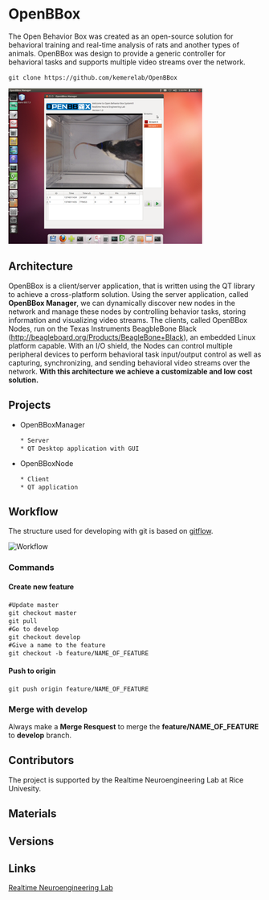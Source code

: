 # OpenBBox

The Open Behavior Box was created as an open-source solution for behavioral training and real-time analysis of rats and another types of animals. OpenBBox was design to provide a generic controller for behavioral tasks and supports multiple video streams over the network. 

    git clone https://github.com/kemerelab/OpenBBox

![Open BBox Screenshot](/resources/OpenBBox_screenshot.png "Open BBox Screenshot")

## Architecture

OpenBBox is a client/server application, that is written using the QT library to achieve a cross-platform solution. Using the server application, called **OpenBBox Manager**, we can dynamically discover new nodes in the network and manage these nodes by controlling behavior tasks, storing information and visualizing video streams. The clients, called OpenBBox Nodes, run on the Texas Instruments BeagbleBone Black (http://beagleboard.org/Products/BeagleBone+Black), an embedded Linux platform capable. With an I/O shield, the Nodes can control multiple peripheral devices to perform behavioral task input/output control as well as capturing, synchronizing, and sending behavioral video streams over the network. **With this architecture we achieve a customizable and low cost solution.**

## Projects 

* OpenBBoxManager
    
      * Server
      * QT Desktop application with GUI
    
* OpenBBoxNode
    
      * Client
      * QT application    

## Workflow

The structure used for developing with git is based on [gitflow](http://nvie.com/posts/a-successful-git-branching-model/).

![Workflow](http://nvie.com/img/2009/12/Screen-shot-2009-12-24-at-11.32.03.png "Workflow")

### Commands

#### Create new feature

    #Update master
    git checkout master
    git pull
    #Go to develop
    git checkout develop
    #Give a name to the feature
    git checkout -b feature/NAME_OF_FEATURE

#### Push to origin

    git push origin feature/NAME_OF_FEATURE
    
### Merge with develop

Always make a **Merge Resquest** to merge the **feature/NAME_OF_FEATURE** to **develop** branch.

## Contributors

The project is supported by the Realtime Neuroengineering Lab at Rice Univesity. 

## Materials

## Versions

## Links

[Realtime Neuroengineering Lab](http://nel.rice.edu/)
